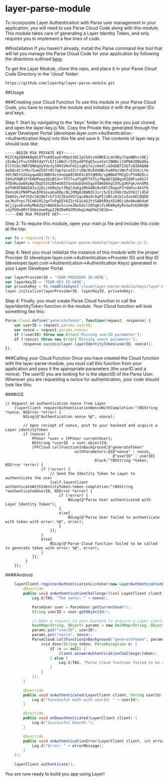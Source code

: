 layer-parse-module
==================
To incorporate Layer Authentication with Parse user management in your application, you will need to use Parse Cloud Code along with this module. This module takes care of generating a Layer Identity Token, and only requires you to implement a few lines of code.


##Installation
If you haven't already, install the Parse command line tool that will let you manage the Parse Cloud Code for your application by following the directions outlined [here](https://parse.com/docs/cloud_code_guide).

To get the Layer Module, clone this repo, and place it in your Parse Cloud Code Directory in the 'cloud' folder:

    https://github.com/layerhq/layer-parse-module.git
    
##Usage


###Creating your Cloud Function
To use this module in your Parse Cloud Code, you have to require the module and initialize it with the proper IDs and keys. 

Step 1: Start by navigating to the 'keys' folder in the repo you just cloned, and open the layer-key.js file. Copy the Private Key generated through the Layer Developer Portal  (developer.layer.com->Authentication->Authentication Keys) into this file and save it. The contents of layer-key.js should look like:
```
-----BEGIN RSA PRIVATE KEY-----
MIICXgIBAAKBgQC8TYuA95ayE+R0pS36CIpCbGts4dBKEiLmC9DyJtqoWBhcCAEj
zELWwjCFuvCKO0IdqYfcEI1i0WJlrIQ5yd8TKqE5xueIot2BWNcitOPNA2OQGd0a
EltVCQcJNR78NOqOyVdoJy3XH1VHxFmSjzgKS7ajxUmdl/eDdQQTZ1GTzQIDAQAB
AoGAc4tJrMs/5umZ55Fr0t7mp7eLe3ZcrvbN/0cE4XHB/kaAPAiVWnf+E3V4/LYm
30tZWIYsXXayqw48SJNBV4xtmnGqm8CNhKGi85YgMO6/spBBmOTM2gIcPY0AD9cs
I8XuPd0R1FtE0HPeep3UsBS3+rThTTxafSgMTTXY1yfNpAECQQDguXZ88Fva8X1Y
9TDdKw3w6KyWp7Dg5S3SZB5mGKE5SnGdoDah65qyVdAKO6kglDVLgVKFqk/mnXMS
ydTHK9FNAkEA1oJyOvjV09q3ytfNqldaEgiMkGABs8vXRlZXogsPZ+98Xxc4kSfU
9k4sUGiPN8PhwLBYR1ovabaD0p/QL2OMgQJBAN3CJsrj5cEIzUkbrDyUYA17jdSd
Zk6H2c/kPJtDctW2QKfrkf33IZEaXVG7zgn4Nx9rXqPIjVBlz0ibIv3on4ECQQDO
ueJKcPrpc7SCmN1M12gnTvPgQ5YAZ2ctExLbSJttSABtR9ytD10OjiHo0AuN64oK
ACjjgseEsm9yMbAZq2+BAkEAsScuneZNvEmslI05qEsfLHk6Nqdy0sSw5nb5NhQH
vdjPU9nQRYt9G6oVww9yp22BZDeM4IMS4kgLHqUhmCV0Jb==
-----END RSA PRIVATE KEY-----
```

Step 2: To require this module, open your main.js file and include this code at the top:
```javascript
var fs = require('fs');
var layer = require('cloud/layer-parse-module/layer-module.js');
```
        
Step 4: Next you must initialize the instance of this module with the proper Provider ID (developer.layer.com->Authentication->Provider ID) and Key ID (developer.layer.com->Authentication->Authentication Keys) generated in your Layer Developer Portal.
```javascript
var layerProviderID = 'YOUR-PROVIDER ID-HERE';
var layerKeyID = 'YOUR-KEY ID-HERE';
var privateKey = fs.readFileSync('cloud/layer-parse-module/keys/layer-key.js');
layer.initialize(layerProviderID, layerKeyID, privateKey);
```
        
Step 4: Finally, you must create Parse Cloud function to call the layerIdentityToken function in the module. Your Cloud function will look something like this:
```javascript
Parse.Cloud.define("generateToken", function(request, response) {
	var userID = request.params.userID;
	var nonce = request.params.nonce;
	if (!userID) throw new Error('Missing userID parameter');
	if (!nonce) throw new Error('Missing nonce parameter');
    	response.success(layer.layerIdentityToken(userID, nonce));
});
```

###Calling your Cloud Function
Once you have created the Cloud function with the layer-parse-module, you must call this function from your application and pass it the appropriate parameters (the userID and a nonce). The userID you are looking for is the objectID of the Parse User. Wherever you are requesting a nonce for authentication, your code should look like this:

####iOS
```objc
// Request an authentication nonce from Layer
    [layerClient requestAuthenticationNonceWithCompletion:^(NSString *nonce, NSError *error) {
        NSLog(@"Authentication nonce %@", nonce);
       
        // Upon reciept of nonce, post to your backend and acquire a Layer identityToken  
        if (nonce) {
	        PFUser *user = [PFUser currentUser];
	        NSString *userID  = user.objectId;
	        [PFCloud callFunctionInBackground:@"generateToken"
	                           withParameters:@{@"nonce" : nonce,
	                                            @"userID" : userID}
	                                    block:^(NSString *token, NSError *error) {
	            if (!error) {
	            	// Send the Identity Token to Layer to authenticate the user
	                [self.layerClient authenticateWithIdentityToken:token completion:^(NSString *authenticatedUserID, NSError *error) {
	                    if (!error) {
	                        NSLog(@"Parse User authenticated with Layer Identity Token");
	                    }
	                    else{
	                        NSLog(@"Parse User failed to authenticate with token with error: %@", error);
	                    }
	                }];
	            }
	            else{
	                NSLog(@"Parse Cloud function failed to be called to generate token with error: %@", error);
	            }
	        }];
		 }
    }];
```

####Android
```java
	layerClient.registerAuthenticationListener(new LayerAuthenticationListener() {
        @Override
        public void onAuthenticationChallenge(final LayerClient client, String nonce) {
            Log.d(TAG, "The nonce: " + nonce);

            ParseUser user = ParseUser.getCurrentUser();
            String userID = user.getObjectId();

            // Make a request to your backend to acquire a Layer identityToken
            HashMap<String, Object> params = new HashMap<String, Object>();
            params.put("userID", userID);
            params.put("nonce", nonce);
            ParseCloud.callFunctionInBackground("generateToken", params, new FunctionCallback<String>() {
                void done(String token, ParseException e) {
                    if (e == null) {
                        client.answerAuthenticationChallenge(token);
                    } else {
                        Log.d(TAG, "Parse Cloud function failed to be called to generate token with error: " + e.getMessage());
                    }
                }
            });
        }

        @Override
        public void onAuthenticated(LayerClient client, String userId) {
            Log.d("Successful Auth with userId: " + userId);
        }

        @Override
        public void onDeauthenticated(LayerClient client) {
            Log.d("Successful Deauth.");
        }

        @Override
        public void onAuthenticationError(LayerClient client, int errorCode, String errorMessage) {
            Log.d("Error: " + errorMessage);
        }
    });
        
    layerClient.authenticate();
```

You are now ready to build you app using Layer!
